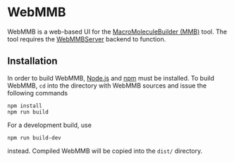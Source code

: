 # WebMMB

WebMMB is a web-based UI for the [MacroMoleculeBuilder (MMB)](https://github.com/samuelflores/MMB) tool. The tool requires the [WebMMBServer](https://github.com/MadCatX/WebMMBServer) backend to function.

## Installation
In order to build WebMMB, [Node.js](https://nodejs.org/en/) and [npm](https://www.npmjs.com/) must be installed. To build WebMMB, `cd` into the directory with WebMMB sources and issue the following commands

    npm install
    npm run build

For a development build, use

    npm run build-dev

instead. Compiled WebMMB will be copied into the `dist/` directory.
